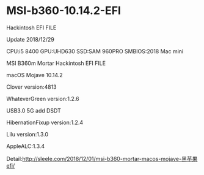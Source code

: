 # MSI-b360-10.14.2-EFI
Hackintosh EFI FILE

Update 2018/12/29

CPU:i5 8400
GPU:UHD630
SSD:SAM 960PRO
SMBIOS:2018 Mac mini


MSI B360m Mortar Hackintosh EFI FILE

macOS Mojave 10.14.2

Clover version:4813

WhateverGreen version:1.2.6

USB3.0 5G add DSDT

HibernationFixup version:1.2.4

Lilu version:1.3.0

AppleALC:1.3.4

Detail:http://sleele.com/2018/12/01/msi-b360-mortar-macos-mojave-黑苹果efi/
